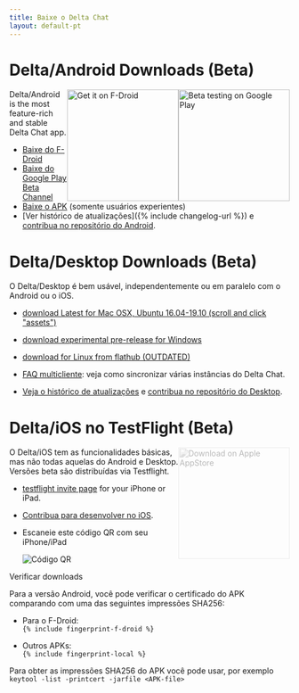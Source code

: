```yaml
---
title: Baixe o Delta Chat
layout: default-pt
---
```




<!-- GENERATED FILE -- DO NOT EDIT -->



# Delta/Android Downloads (Beta)

[<img style="float:right" src="../assets/home/get-it-on-gplay-beta.png" alt="Beta testing on Google Play" width="200" />](https://play.google.com/store/apps/details?id=chat.delta)
[<img style="float:right" src="../assets/home/get-it-on-fdroid.png" alt="Get it on F-Droid" width="200" />](https://f-droid.org/app/com.b44t.messenger)

Delta/Android is the most feature-rich and stable Delta Chat app. 

* [Baixe do F-Droid](https://f-droid.org/app/com.b44t.messenger)
* [Baixe do Google Play Beta Channel](https://play.google.com/store/apps/details?id=chat.delta)
* [Baixe o APK](https://github.com/deltachat/deltachat-android/releases) (somente usuários experientes)
* [Ver histórico de atualizações]({% include changelog-url %}) e [contribua no repositório do Android](https://github.com/deltachat/deltachat-android/). 


# Delta/Desktop Downloads (Beta)

O Delta/Desktop é bem usável, independentemente ou em paralelo com o Android ou o iOS. 

* [download Latest for Mac OSX, Ubuntu 16.04-19.10 (scroll and click "assets")](https://github.com/deltachat/deltachat-desktop/releases/latest)

* [download experimental pre-release for Windows](https://github.com/deltachat/deltachat-desktop/releases/)

* [download for Linux from flathub (OUTDATED)](https://flathub.org/apps/details/chat.delta.desktop)

* [FAQ multicliente](help#multiclient): veja como sincronizar várias instâncias do Delta Chat.

* [Veja o histórico de atualizações](https://github.com/deltachat/deltachat-desktop/blob/master/CHANGELOG.md) e
  [contribua no repositório do Desktop](https://github.com/deltachat/deltachat-desktop/). 


# Delta/iOS no TestFlight (Beta)

<img src="../assets/home/get-it-on-ios.png" alt="Download on Apple AppStore" width="200" style="float:right; filter: opacity(.3) grayscale(100%);" />

O Delta/iOS tem as funcionalidades básicas, mas não todas aquelas do Android e Desktop. 
Versões beta são distribuídas via Testflight. 

- [testflight invite page](https://testflight.apple.com/join/uEMc1NxS) for your iPhone or iPad.

- [Contribua para desenvolver no iOS](https://github.com/deltachat/deltachat-ios/). 

- Escaneie este código QR com seu iPhone/iPad

  ![Código QR](../assets/home/deltachat_testflight_qrcode.png)


Verificar downloads

Para a versão Android, você pode verificar o certificado do APK comparando com uma das seguintes impressões SHA256:  

* Para o F-Droid:  
  `{% include fingerprint-f-droid %}`

* Outros APKs:  
  `{% include fingerprint-local %}`

Para obter as impressões SHA256 do APK você pode usar, por exemplo 
`keytool -list -printcert -jarfile <APK-file>`

